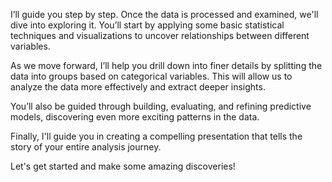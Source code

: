 I’ll guide you step by step. Once the data is processed and examined, we'll dive into exploring it. You’ll start by applying some basic statistical techniques and visualizations to uncover relationships between different variables.

As we move forward, I’ll help you drill down into finer details by splitting the data into groups based on categorical variables. This will allow us to analyze the data more effectively and extract deeper insights.

You’ll also be guided through building, evaluating, and refining predictive models, discovering even more exciting patterns in the data.

Finally, I'll guide you in creating a compelling presentation that tells the story of your entire analysis journey.

Let's get started and make some amazing discoveries!
